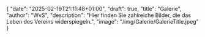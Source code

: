 {
    "date": "2025-02-19T21:11:48+01:00",
    "draft": true,
    "title": "Galerie",
    "author": "WvS",
    "description": "Hier finden Sie zahlreiche Bilder, die das Leben des Vereins widerspiegeln.",
    "image": "/img/Galerie/GalerieTitle.jpeg"
}

